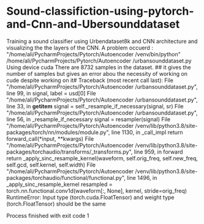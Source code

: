 # Sound-classifiction-using-pytorch-and-Cnn-and-Ubersounddataset
Training a sound classifier using Urbendataset8k and CNN architecture and  visualizing the  the layers of the CNN.
A problem occuerd :
"/home/ali/PycharmProjects/Pytorch/Autoencoder /venv/bin/python" /home/ali/PycharmProjects/Pytorch/Autoencoder /urbansounddataset.py 
Using device cuda
There are 8732 samples in the dataset. ## it gives the number of samples but gives an error abou the necessity of working on cude despite working on it# 
Traceback (most recent call last):
  File "/home/ali/PycharmProjects/Pytorch/Autoencoder /urbansounddataset.py", line 99, in <module>
    signal, label = usd[0]
  File "/home/ali/PycharmProjects/Pytorch/Autoencoder /urbansounddataset.py", line 33, in __getitem__
    signal = self._resample_if_necessary(signal, sr)
  File "/home/ali/PycharmProjects/Pytorch/Autoencoder /urbansounddataset.py", line 56, in _resample_if_necessary
    signal = resampler(signal)
  File "/home/ali/PycharmProjects/Pytorch/Autoencoder /venv/lib/python3.8/site-packages/torch/nn/modules/module.py", line 1130, in _call_impl
    return forward_call(*input, **kwargs)
  File "/home/ali/PycharmProjects/Pytorch/Autoencoder /venv/lib/python3.8/site-packages/torchaudio/transforms/_transforms.py", line 959, in forward
    return _apply_sinc_resample_kernel(waveform, self.orig_freq, self.new_freq, self.gcd, self.kernel, self.width)
  File "/home/ali/PycharmProjects/Pytorch/Autoencoder /venv/lib/python3.8/site-packages/torchaudio/functional/functional.py", line 1496, in _apply_sinc_resample_kernel
    resampled = torch.nn.functional.conv1d(waveform[:, None], kernel, stride=orig_freq)
RuntimeError: Input type (torch.cuda.FloatTensor) and weight type (torch.FloatTensor) should be the same

Process finished with exit code 1
